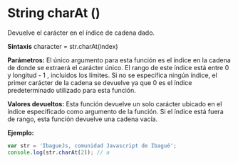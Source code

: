 # String charAt ()

Devuelve el carácter en el índice de cadena dado.

**Sintaxis**
character = str.charAt(index)

**Parámetros:** El único argumento para esta función es el índice en la cadena de donde se extraerá el carácter único. El rango de este índice está entre 0 y longitud - 1 , incluidos los límites. Si no se especifica ningún índice, el primer carácter de la cadena se devuelve ya que 0 es el índice predeterminado utilizado para esta función.

**Valores devueltos:** Esta función devuelve un solo carácter ubicado en el índice especificado como argumento de la función. Si el índice está fuera de rango, esta función devuelve una cadena vacía.

**Ejemplo:**
```js
var str = 'IbagueJs, comunidad Javascript de Ibagué';
console.log(str.charAt(2)); // a
```